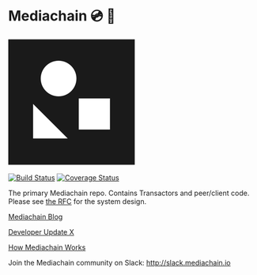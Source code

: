 # Mediachain 💿 🔗
![logo](mediachain_logo_small.png)

[![Build Status](https://travis-ci.org/mediachain/mediachain.svg?branch=master)](https://travis-ci.org/mediachain/mediachain)
[![Coverage Status](https://coveralls.io/repos/github/mediachain/mediachain/badge.svg?branch=master)](https://coveralls.io/github/mediachain/mediachain?branch=master)

The primary Mediachain repo. Contains Transactors and peer/client code. Please see [the RFC](rfc/mediachain-rfc-2.md) for the system design.

[Mediachain Blog](https://blog.mediachain.io/)


[Developer Update X](https://blog.mediachain.io/mediachain-developer-update-x-c0b8cc7fc12c)

[How Mediachain Works](https://blog.mediachain.io/how-mediachain-works-5a5ccc1c3210)

Join the Mediachain community on Slack: http://slack.mediachain.io
